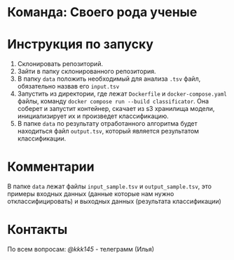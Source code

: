 # Команда: Своего рода ученые

# Инструкция по запуску
1. Склонировать репозиторий.
2. Зайти в папку склонированного репозитория.
3. В папку ```data``` положить необходимый для анализа ```.tsv``` файл, обязательно назвав его ```input.tsv```
4. Запустить из директории, где лежат ```Dockerfile``` и ```docker-compose.yaml``` файлы,  команду ```docker compose run --build classificator```. Она соберет и запустит контейнер, скачает из s3 хранилища модели, инициализирует их и произведет классификацию.
5. В папке ```data``` по результату отработанного алгоритма будет находиться файл ```output.tsv```, который является результатом классификации.


# Комментарии 
В папке ```data``` лежат файлы ```input_sample.tsv``` и ```output_sample.tsv```, это примеры входных данных (данные которые нам нужно отклассифицировать) и выходных данных (результата классификации)

# Контакты
По всем вопросам:
*@kkk145* - телеграмм (Илья)
